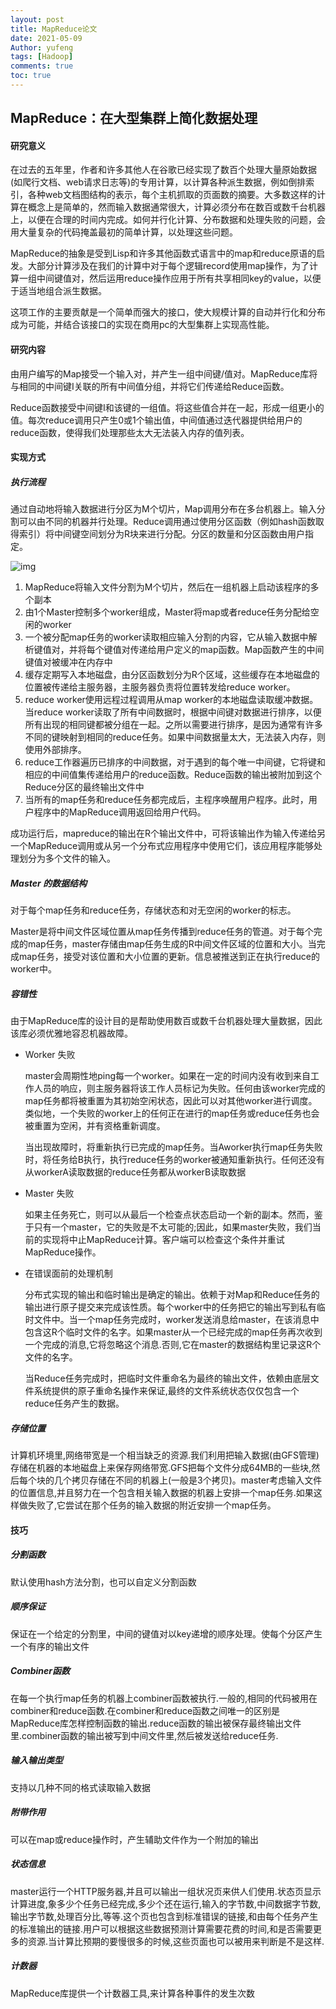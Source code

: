 ```yaml
---
layout: post
title: MapReduce论文
date: 2021-05-09
Author: yufeng 
tags: [Hadoop]
comments: true
toc: true
---
```


## MapReduce：在大型集群上简化数据处理

#### 研究意义

在过去的五年里，作者和许多其他人在谷歌已经实现了数百个处理大量原始数据(如爬行文档、web请求日志等)的专用计算，以计算各种派生数据，例如倒排索引，各种web文档图结构的表示，每个主机抓取的页面数的摘要。大多数这样的计算在概念上是简单的，然而输入数据通常很大，计算必须分布在数百或数千台机器上，以便在合理的时间内完成。如何并行化计算、分布数据和处理失败的问题，会用大量复杂的代码掩盖最初的简单计算，以处理这些问题。

MapReduce的抽象是受到Lisp和许多其他函数式语言中的map和reduce原语的启发。大部分计算涉及在我们的计算中对于每个逻辑record使用map操作，为了计算一组中间键值对，然后运用reduce操作应用于所有共享相同key的value，以便于适当地组合派生数据。

这项工作的主要贡献是一个简单而强大的接口，使大规模计算的自动并行化和分布成为可能，并结合该接口的实现在商用pc的大型集群上实现高性能。

#### 研究内容

由用户编写的Map接受一个输入对，并产生一组中间键/值对。MapReduce库将与相同的中间键I关联的所有中间值分组，并将它们传递给Reduce函数。

Reduce函数接受中间键I和该键的一组值。将这些值合并在一起，形成一组更小的值。每次reduce调用只产生0或1个输出值，中间值通过迭代器提供给用户的reduce函数，使得我们处理那些太大无法装入内存的值列表。

#### 实现方式

##### 执行流程

通过自动地将输入数据进行分区为M个切片，Map调用分布在多台机器上。输入分割可以由不同的机器并行处理。Reduce调用通过使用分区函数（例如hash函数取得索引）将中间键空间划分为R块来进行分配。分区的数量和分区函数由用户指定。

![img](https://user-gold-cdn.xitu.io/2019/6/10/16b3fe038e971db4?imageView2/0/w/1280/h/960/format/webp/ignore-error/1)

1. MapReduce将输入文件分割为M个切片，然后在一组机器上启动该程序的多个副本
2. 由1个Master控制多个worker组成，Master将map或者reduce任务分配给空闲的worker
3. 一个被分配map任务的worker读取相应输入分割的内容，它从输入数据中解析键值对，并将每个键值对传递给用户定义的map函数。Map函数产生的中间键值对被缓冲在内存中
4. 缓存定期写入本地磁盘，由分区函数划分为R个区域，这些缓存在本地磁盘的位置被传递给主服务器，主服务器负责将位置转发给reduce worker。
5. reduce worker使用远程过程调用从map worker的本地磁盘读取缓冲数据。当reduce worker读取了所有中间数据时，根据中间键对数据进行排序，以便所有出现的相同键都被分组在一起。之所以需要进行排序，是因为通常有许多不同的键映射到相同的reduce任务。如果中间数据量太大，无法装入内存，则使用外部排序。
6. reduce工作器遍历已排序的中间数据，对于遇到的每个唯一中间键，它将键和相应的中间值集传递给用户的reduce函数。Reduce函数的输出被附加到这个Reduce分区的最终输出文件中
7. 当所有的map任务和reduce任务都完成后，主程序唤醒用户程序。此时，用户程序中的MapReduce调用返回给用户代码。

成功运行后，mapreduce的输出在R个输出文件中，可将该输出作为输入传递给另一个MapReduce调用或从另一个分布式应用程序中使用它们，该应用程序能够处理划分为多个文件的输入。

##### Master 的数据结构

对于每个map任务和reduce任务，存储状态和对无空闲的worker的标志。

Master是将中间文件区域位置从map任务传播到reduce任务的管道。对于每个完成的map任务，master存储由map任务生成的R中间文件区域的位置和大小。当完成map任务，接受对该位置和大小位置的更新。信息被推送到正在执行reduce的worker中。

##### 容错性

由于MapReduce库的设计目的是帮助使用数百或数千台机器处理大量数据，因此该库必须优雅地容忍机器故障。

* Worker 失败

  master会周期性地ping每一个worker。如果在一定的时间内没有收到来自工作人员的响应，则主服务器将该工作人员标记为失败。任何由该worker完成的map任务都将被重置为其初始空闲状态，因此可以对其他worker进行调度。类似地，一个失败的worker上的任何正在进行的map任务或reduce任务也会被重置为空闲，并有资格重新调度。

  当出现故障时，将重新执行已完成的map任务。当Aworker执行map任务失败时，将任务给B执行，执行reduce任务的worker被通知重新执行。任何还没有从workerA读取数据的reduce任务都从workerB读取数据

* Master 失败

  如果主任务死亡，则可以从最后一个检查点状态启动一个新的副本。然而，鉴于只有一个master，它的失败是不太可能的;因此，如果master失败，我们当前的实现将中止MapReduce计算。客户端可以检查这个条件并重试MapReduce操作。

* 在错误面前的处理机制

  分布式实现的输出和临时输出是确定的输出。依赖于对Map和Reduce任务的输出进行原子提交来完成该性质。每个worker中的任务把它的输出写到私有临时文件中。当一个map任务完成时，worker发送消息给master，在该消息中包含这R个临时文件的名字。如果master从一个已经完成的map任务再次收到一个完成的消息,它将忽略这个消息.否则,它在master的数据结构里记录这R个文件的名字。

  当Reduce任务完成时，把临时文件重命名为最终的输出文件，依赖由底层文件系统提供的原子重命名操作来保证,最终的文件系统状态仅仅包含一个reduce任务产生的数据。

##### 存储位置

计算机环境里,网络带宽是一个相当缺乏的资源.我们利用把输入数据(由GFS管理)存储在机器的本地磁盘上来保存网络带宽.GFS把每个文件分成64MB的一些块,然后每个块的几个拷贝存储在不同的机器上(一般是3个拷贝)。master考虑输入文件的位置信息,并且努力在一个包含相关输入数据的机器上安排一个map任务.如果这样做失败了,它尝试在那个任务的输入数据的附近安排一个map任务。

#### 技巧

##### 分割函数

默认使用hash方法分割，也可以自定义分割函数

##### 顺序保证

保证在一个给定的分割里，中间的键值对以key递增的顺序处理。使每个分区产生一个有序的输出文件

##### Combiner函数

在每一个执行map任务的机器上combiner函数被执行.一般的,相同的代码被用在combiner和reduce函数.在combiner和reduce函数之间唯一的区别是MapReduce库怎样控制函数的输出.reduce函数的输出被保存最终输出文件里.combiner函数的输出被写到中间文件里,然后被发送给reduce任务.

##### 输入输出类型

支持以几种不同的格式读取输入数据

##### 附带作用

可以在map或reduce操作时，产生辅助文件作为一个附加的输出

##### 状态信息

master运行一个HTTP服务器,并且可以输出一组状况页来供人们使用.状态页显示计算进度,象多少个任务已经完成,多少个还在运行,输入的字节数,中间数据字节数,输出字节数,处理百分比,等等.这个页也包含到标准错误的链接,和由每个任务产生的标准输出的链接.用户可以根据这些数据预测计算需要花费的时间,和是否需要更多的资源.当计算比预期的要慢很多的时候,这些页面也可以被用来判断是不是这样.

##### 计数器

MapReduce库提供一个计数器工具,来计算各种事件的发生次数